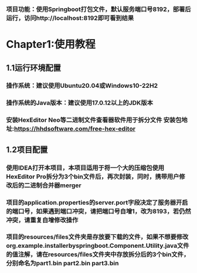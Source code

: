 ### 项目功能：使用Springboot打包文件，默认服务端口号8192，部署后运行，访问http://localhost:8192即可看到结果
# Chapter1:使用教程

## 1.1运行环境配置

### 操作系统：建议使用Ubuntu20.04或Windows10-22H2
### 操作系统的Java版本：建议使用17.0.12以上的JDK版本
### 安装HexEditor Neo等二进制文件查看器软件用于拆分文件 安装包地址:https://hhdsoftware.com/free-hex-editor

## 1.2项目配置

### 使用IDEA打开本项目，本项目适用于将一个大的压缩包使用HexEditor Pro拆分为3个bin文件后，再次封装，同时，携带用户修改后的二进制合并器merger

### 项目的application.properties的server.port字段决定了服务器开启的端口号，如果遇到端口冲突，请把端口号自增1，改为8193，若仍然冲突，请重复自增修改操作

### 项目的resources/files文件夹是存放要下载的文件，如果不想要修改org.example.installerbyspringboot.Component.Utility.java文件的值注解，请在resources/files文件夹中存放拆分后的3个bin文件，分别命名为part1.bin part2.bin part3.bin

### 
